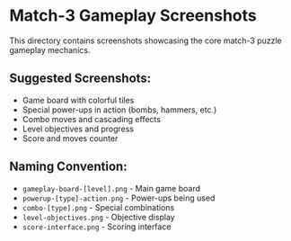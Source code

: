 # Match-3 Gameplay Screenshots

This directory contains screenshots showcasing the core match-3 puzzle gameplay mechanics.

## Suggested Screenshots:
- Game board with colorful tiles
- Special power-ups in action (bombs, hammers, etc.)
- Combo moves and cascading effects
- Level objectives and progress
- Score and moves counter

## Naming Convention:
- `gameplay-board-[level].png` - Main game board
- `powerup-[type]-action.png` - Power-ups being used
- `combo-[type].png` - Special combinations
- `level-objectives.png` - Objective display
- `score-interface.png` - Scoring interface